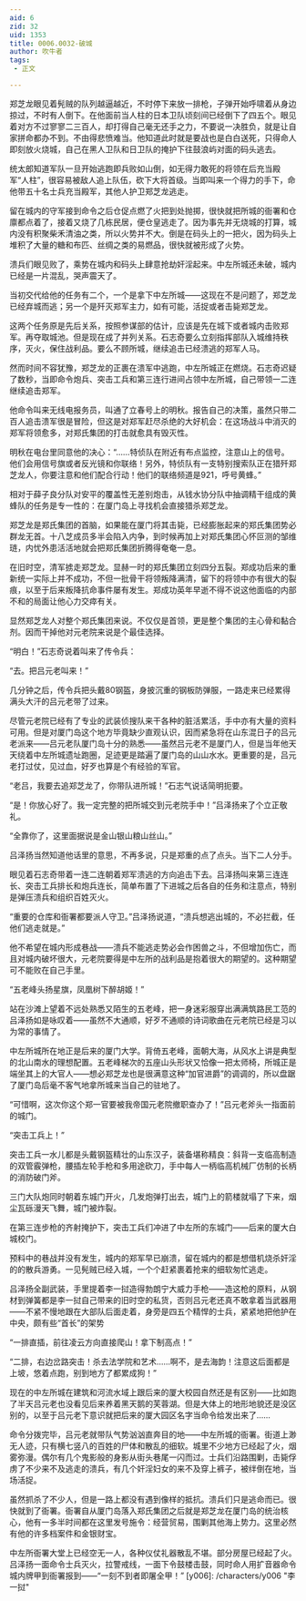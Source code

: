 ```yaml
---
aid: 6
zid: 32
uid: 1353
title: 0006.0032-破城
author: 吹牛者
tags: 
 - 正文

---
```




  郑芝龙眼见着髡贼的队列越逼越近，不时停下来放一排枪，子弹开始呼啸着从身边掠过，不时有人倒下。在他面前当人柱的日本卫队顷刻间已经倒下了四五个。眼见着对方不过寥寥二三百人，却打得自己毫无还手之力，不要说一决胜负，就是让自家拼命都办不到。不由得悲愤难当。他知道此时就是要战也是白白送死，只得命人即刻放火烧城，自己在黑人卫队和日卫队的掩护下往鼓浪屿对面的码头逃去。

  统太郎知道军队一旦开始逃跑即兵败如山倒，如无得力敢死的将领在后充当殿军“人柱”，很容易被敌人追上队伍，砍下大将首级。当即叫来一个得力的手下，命他带五十名士兵充当殿军，其他人护卫郑芝龙逃走。

  留在城内的守军接到命令之后仓促点燃了火把到处抛掷，很快就把所城的衙署和仓廪都点着了，接着又烧了几栋民居，便仓皇逃走了。因为事先并无烧城的打算，城内没有积聚柴禾清油之类，所以火势并不大。倒是在码头上的一把火，因为码头上堆积了大量的糖和布匹、丝绸之类的易燃品，很快就被形成了火势。

  溃兵们眼见败了，乘势在城内和码头上肆意抢劫奸淫起来。中左所城还未破，城内已经是一片混乱，哭声震天了。

  当初交代给他的任务有二个，一个是拿下中左所城——这现在不是问题了，郑芝龙已经弃城而逃；另一个是歼灭郑军主力，如有可能，活捉或者击毙郑芝龙。

  这两个任务原是先后关系，按照参谋部的估计，应该是先在城下或者城内击败郑军。再夺取城池。但是现在成了并列关系。石志奇要么立刻指挥部队入城维持秩序，灭火，保住战利品。要么不顾所城，继续追击已经溃逃的郑军人马。

  然而时间不容犹豫，郑芝龙的正裹在溃军中逃跑，中左所城正在燃烧。石志奇迟疑了数秒，当即命令炮兵、突击工兵和第三连行进间占领中左所城，自己带领一二连继续追击郑军。

  他命令叫来无线电报务员，叫通了立春号上的明秋。报告自己的决策，虽然只带二百人追击溃军很是冒险，但这是对郑军赶尽杀绝的大好机会：在这场战斗中消灭的郑军将领愈多，对郑氏集团的打击就愈具有毁灭性。

  明秋在电台里同意他的决心：“……特侦队在附近有布点监控，注意山上的信号。他们会用信号旗或者反光镜和你联络！另外，特侦队有一支特别搜索队正在猎歼郑芝龙人，你要注意和他们配合行动！他们的联络频道是921，呼号黄蜂。”

  相对于薛子良分队对安平的覆盖性无差别炮击，从钱水协分队中抽调精干组成的黄蜂队的任务是专一性的：在厦门岛上寻找机会直接猎杀郑芝龙。

  郑芝龙是郑氏集团的首脑，如果能在厦门将其击毙，已经膨胀起来的郑氏集团势必群龙无首。十八芝成员多半会陷入内争，到时候再加上对郑氏集团心怀叵测的邹维琏，内忧外患活活地就会把郑氏集团折腾得奄奄一息。

  在旧时空，清军掳走郑芝龙。显赫一时的郑氏集团立刻四分五裂。郑成功后来的重新统一实际上并不成功，不但一批骨干将领叛降满清，留下的将领中亦有很大的裂痕，以至于后来叛降抗命事件屡有发生。郑成功英年早逝不得不说这他面临的内部不和的局面让他心力交瘁有关。

  显然郑芝龙人对整个郑氏集团来说。不仅仅是首领，更是整个集团的主心骨和黏合剂。因而干掉他对元老院来说是个最佳选择。

  “明白！”石志奇说着叫来了传令兵：

  “去。把吕元老叫来！”

  几分钟之后，传令兵把头戴80钢盔，身披沉重的钢板防弹服，一路走来已经累得满头大汗的吕元老带了过来。

  尽管元老院已经有了专业的武装侦搜队来干各种的脏活累活，手中亦有大量的资料可用。但是对厦门岛这个地方毕竟缺少直观认识，因而紧急将在山东混日子的吕元老派来——吕元老队厦门岛十分的熟悉——虽然吕元老不是厦门人，但是当年他天天绕着中左所城遗址跑圈，足迹更是踏遍了厦门岛的山山水水。更重要的是，吕元老打过仗，见过血，好歹也算是个有经验的军官。

  “老吕，我要去追郑芝龙了，你带队进所城！”石志气说话简明扼要。

  “是！你放心好了。我一定完整的把所城交到元老院手中！”吕泽扬来了个立正敬礼。

  “全靠你了，这里面据说是金山银山粮山丝山。”

  吕泽扬当然知道他话里的意思，不再多说，只是郑重的点了点头。当下二人分手。

  眼见着石志奇带着一连二连朝着郑军溃逃的方向追击下去。吕泽扬叫来第三连连长、突击工兵排长和炮兵连长，简单布置了下进城之后各自的任务和注意点，特别是弹压溃兵和组织百姓灭火。

  “重要的仓库和衙署都要派人守卫。”吕泽扬说道，“溃兵想逃出城的，不必拦截，任他们逃走就是。”

  他不希望在城内形成巷战——溃兵不能逃走势必会作困兽之斗，不但增加伤亡，而且对城内破坏很大，元老院要得是中左所的战利品是抱着很大的期望的。这种期望可不能败在自己手里。

  “五老峰头扬星旗，凤凰树下醉胡姬！”

  站在沙滩上望着不远处熟悉又陌生的五老峰，把一身迷彩服穿出满满筑路民工范的吕泽扬如是咏叹着——虽然不大通顺，好歹不通顺的诗词歌曲在元老院已经是习以为常的事情了。

  中左所城所在地正是后来的厦门大学。背倚五老峰，面朝大海，从风水上讲是典型的北山南水的理想配置。五老峰梯次的五座山头形状又恰像一把太师椅，所城正是端坐其上的大官人——想必郑芝龙也是很满意这种“加官进爵”的调调的，所以盘踞了厦门岛后毫不客气地拿所城来当自己的驻地了。

  “可惜啊，这次你这个郑一官要被我帝国元老院撤职查办了！”吕元老斧头一指面前的城门。

  “突击工兵上！”

  突击工兵一水儿都是头戴钢盔精壮的山东汉子，装备堪称精良：斜背一支临高制造的双管霰弹枪，腰插左轮手枪和多用途砍刀，手中每人一柄临高机械厂仿制的长柄的消防破门斧。

  三门大队炮同时朝着东城门开火，几发炮弹打出去，城门上的箭楼就塌了下来，烟尘瓦砾漫天飞舞，城门被炸裂。

  在第三连步枪的齐射掩护下，突击工兵们冲进了中左所的东城门——后来的厦大白城校门。

  预料中的巷战并没有发生，城内的郑军早已崩溃，留在城内的都是想借机烧杀奸淫的的散兵游勇。一见髡贼已经入城，一个个赶紧裹着抢来的细软匆忙逃走。

  吕泽扬全副武装，手里提着李一挝造得勃朗宁大威力手枪——造这枪的原料，从钢材到弹簧都是李一挝自己带来的旧时空的私货，否则吕元老还真不敢拿着当武器用——不紧不慢地跟在大部队后面走着，身旁是四五个精悍的士兵，紧紧地把他护在中央，颇有些“首长”的架势

  “一排直插，前往凌云方向直接爬山！拿下制高点！”

  “二排，右边岔路突击！杀去法学院和艺术……啊不，是去海韵！注意这后面都是上坡，悠着点跑，别到地方了都累成狗！”

  现在的中左所城在建筑和河流水域上跟后来的厦大校园自然还是有区别——比如跑了半天吕元老也没看见后来养着黑天鹅的芙蓉湖。但是大体上的地形地貌还是没区别的，以至于吕元老下意识就把后来的厦大园区名字当命令给发出来了……

  命令分拨完毕，吕元老就带队气势汹汹直奔目的地——中左所城的衙署。街道上渺无人迹，只有横七竖八的百姓的尸体和散乱的细软。城里不少地方已经起了火，烟雾弥漫。偶尔有几个鬼影般的身影从街头巷尾一闪而过。士兵们沿路围剿，击毙俘虏了不少来不及逃走的溃兵，有几个奸淫妇女的来不及穿上裤子，被绊倒在地，当场活捉。

  虽然抓杀了不少人，但是一路上都没有遇到像样的抵抗。溃兵们只是逃命而已。很快就到了衙署。衙署自从厦门岛落入郑氏集团之后就是郑芝龙在厦门岛的统治核心，他有一多半时间都在这里发号施令：经营贸易，围剿其他海上势力。这里必然有他的许多档案件和金银财宝。

  中左所衙署大堂上已经空无一人，各种仪仗礼器散乱不堪。部分房屋已经起了火。吕泽扬一面命令士兵灭火，拉警戒线，一面下令鼓楼击鼓，同时命人用扩音器命令城内牌甲到衙署报到——“一刻不到者即屠全甲！”
[y006]: /characters/y006 "李一挝"


